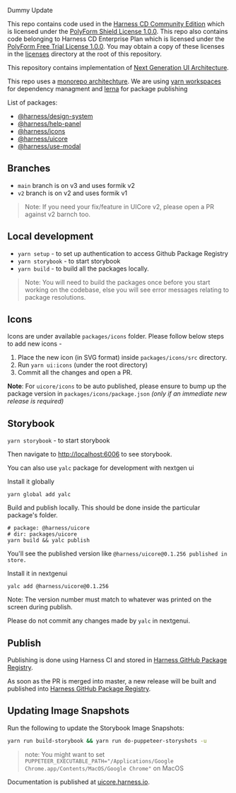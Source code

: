 Dummy Update

This repo contains code used in the [Harness CD Community Edition](https://github.com/harness/harness-cd-community) which is licensed under the [PolyForm Shield License 1.0.0](./licenses/PolyForm-Shield-1.0.0.txt). This repo also contains code belonging to Harness CD Enterprise Plan which is licensed under the [PolyForm Free Trial License 1.0.0](./licenses/PolyForm-Free-Trial-1.0.0.txt). You may obtain a copy of these licenses in the [licenses](./licenses/) directory at the root of this repository.

This repository contains implementation of [Next Generation UI Architecture](https://docs.google.com/document/d/1oe_cHcDyYhwjJ6QZqyOIlpUWGgYyeCIBfUOdElg2rBg/edit#heading=h.41cp29fl3vvn).

This repo uses a [monorepo architechture](https://monorepo.tools/). We are using [yarn workspaces](https://classic.yarnpkg.com/lang/en/docs/workspaces/) for dependency managment and [lerna](https://lerna.js.org/) for package publishing

List of packages:

- [@harness/design-system](./packages/design-system/)
- [@harness/help-panel](./packages/help-panel/)
- [@harness/icons](./packages/icons/)
- [@harness/uicore](./packages/uicore/)
- [@harness/use-modal](./packages/useModal/)

## Branches

- `main` branch is on v3 and uses formik v2
- `v2` branch is on v2 and uses formik v1

> Note: If you need your fix/feature in UICore v2, please open a PR against v2 barnch too.

## Local development

- `yarn setup` - to set up authentication to access Github Package Registry
- `yarn storybook` - to start storybook
- `yarn build` - to build all the packages locally.

> Note: You will need to build the packages once before you start working on the codebase, else you will see error messages relating to package resolutions.

## Icons

Icons are under available `packages/icons` folder. Please follow below steps to add new icons -

1. Place the new icon (in SVG format) inside `packages/icons/src` directory.
2. Run `yarn ui:icons` (under the root directory)
3. Commit all the changes and open a PR.

**Note**: For `uicore/icons` to be auto published, please ensure to bump up the package version in `packages/icons/package.json` _(only if an immediate new release is required)_

## Storybook

`yarn storybook` - to start storybook

Then navigate to [http://localhost:6006](http://localhost:6006) to see storybook.

You can also use `yalc` package for development with nextgen ui

Install it globally

```
yarn global add yalc
```

Build and publish locally. This should be done inside the particular package's folder.

```
# package: @harness/uicore
# dir: packages/uicore
yarn build && yalc publish
```

You'll see the published version like `@harness/uicore@0.1.256 published in store.`

Install it in nextgenui

```
yalc add @harness/uicore@0.1.256
```

Note: The version number must match to whatever was printed on the screen during publish.

Please do not commit any changes made by `yalc` in nextgenui.

## Publish

Publishing is done using Harness CI and stored in [Harness GitHub Package Registry](https://github.com/orgs/harness/packages).

As soon as the PR is merged into master, a new release will be built and published into [Harness GitHub Package Registry](https://github.com/orgs/harness/packages).

## Updating Image Snapshots

Run the following to update the Storybook Image Snapshots:

```sh
yarn run build-storybook && yarn run do-puppeteer-storyshots -u
```

> note: You might want to set `PUPPETEER_EXECUTABLE_PATH="/Applications/Google Chrome.app/Contents/MacOS/Google Chrome"` on MacOS

Documentation is published at [uicore.harness.io](http://uicore.harness.io/).

